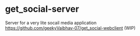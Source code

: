# get_social-server

Server for a very lite socail media application https://github.com/geekyVaibhav-07/get_social-webclient (WIP)
